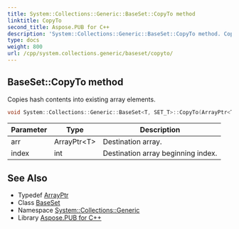 ```yaml
---
title: System::Collections::Generic::BaseSet::CopyTo method
linktitle: CopyTo
second_title: Aspose.PUB for C++
description: 'System::Collections::Generic::BaseSet::CopyTo method. Copies hash contents into existing array elements in C++.'
type: docs
weight: 800
url: /cpp/system.collections.generic/baseset/copyto/
---
```

## BaseSet::CopyTo method


Copies hash contents into existing array elements.

```cpp
void System::Collections::Generic::BaseSet<T, SET_T>::CopyTo(ArrayPtr<T> arr, int index) override
```


| Parameter | Type | Description |
| --- | --- | --- |
| arr | ArrayPtr\<T\> | Destination array. |
| index | int | Destination array beginning index. |

## See Also

* Typedef [ArrayPtr](../../../system/arrayptr/)
* Class [BaseSet](../)
* Namespace [System::Collections::Generic](../../)
* Library [Aspose.PUB for C++](../../../)
